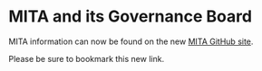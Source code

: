 # MITA and its Governance Board

MITA information can now be found on the new [MITA GitHub site](https://cmsgov.github.io/Medicaid-Information-Technology-Architecture-MITA/).  

Please be sure to bookmark this new link.
